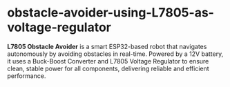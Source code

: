 # obstacle-avoider-using-L7805-as-voltage-regulator
**L7805 Obstacle Avoider** is a smart ESP32-based robot that navigates autonomously by avoiding obstacles in real-time. Powered by a 12V battery, it uses a Buck-Boost Converter and L7805 Voltage Regulator to ensure clean, stable power for all components, delivering reliable and efficient performance.
